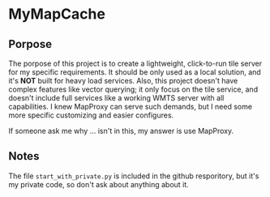 # MyMapCache

## Porpose

The porpose of this project is to create a lightweight, click-to-run tile server for my specific requirements. It should be only used as a local solution, and it's **NOT** built for heavy load services. Also, this project doesn't have complex features like vector querying; it only focus on the tile service, and doesn't include full services like a working WMTS server with all capabilities. I knew MapProxy can serve such demands, but I need some more specific customizing and easier configures.

If someone ask me why ... isn't in this, my answer is use MapProxy.

## Notes

The file `start_with_private.py` is included in the github resporitory, but it's my private code, so don't ask about anything about it.